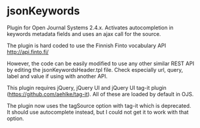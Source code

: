 # jsonKeywords
Plugin for Open Journal Systems 2.4.x. Activates autocompletion in keywords metadata fields and uses an ajax call for the source.  

The plugin is hard coded to use the Finnish Finto vocabulary API http://api.finto.fi/

However, the code can be easily modified to use any other similar REST API by editing the jsonKeywordsHeader.tpl file. 
Check especially url, query, label and value if using with another API.

This plugin requires jQuery, jQuery UI and jQuery UI tag-it plugin (https://github.com/aehlke/tag-it). All of these are loaded by default in OJS.

The plugin now uses the tagSource option with tag-it which is deprecated. It should use autocomplete instead, but I could not get it to work with that option.



